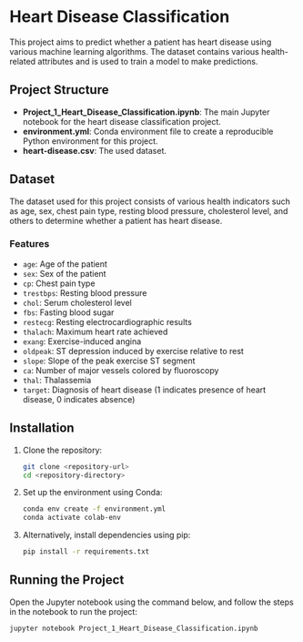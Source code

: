 # Heart Disease Classification

This project aims to predict whether a patient has heart disease using various machine learning algorithms. The dataset contains various health-related attributes and is used to train a model to make predictions.

## Project Structure

- **Project_1_Heart_Disease_Classification.ipynb**: The main Jupyter notebook for the heart disease classification project.
- **environment.yml**: Conda environment file to create a reproducible Python environment for this project.
- **heart-disease.csv**: The used dataset.

## Dataset

The dataset used for this project consists of various health indicators such as age, sex, chest pain type, resting blood pressure, cholesterol level, and others to determine whether a patient has heart disease.

### Features
- `age`: Age of the patient
- `sex`: Sex of the patient
- `cp`: Chest pain type
- `trestbps`: Resting blood pressure
- `chol`: Serum cholesterol level
- `fbs`: Fasting blood sugar
- `restecg`: Resting electrocardiographic results
- `thalach`: Maximum heart rate achieved
- `exang`: Exercise-induced angina
- `oldpeak`: ST depression induced by exercise relative to rest
- `slope`: Slope of the peak exercise ST segment
- `ca`: Number of major vessels colored by fluoroscopy
- `thal`: Thalassemia
- `target`: Diagnosis of heart disease (1 indicates presence of heart disease, 0 indicates absence)

## Installation

1. Clone the repository:
    ```bash
    git clone <repository-url>
    cd <repository-directory>
    ```

2. Set up the environment using Conda:
    ```bash
    conda env create -f environment.yml
    conda activate colab-env
    ```

3. Alternatively, install dependencies using pip:
    ```bash
    pip install -r requirements.txt
    ```

## Running the Project

Open the Jupyter notebook using the command below, and follow the steps in the notebook to run the project:
```bash
jupyter notebook Project_1_Heart_Disease_Classification.ipynb
